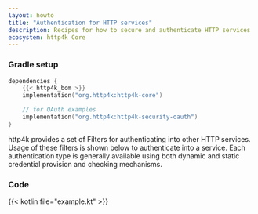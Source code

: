 ```yaml
---
layout: howto
title: "Authentication for HTTP services"
description: Recipes for how to secure and authenticate HTTP services
ecosystem: http4k Core
---
```

### Gradle setup

```kotlin
dependencies {
    {{< http4k_bom >}}
    implementation("org.http4k:http4k-core")

    // for OAuth examples
    implementation("org.http4k:http4k-security-oauth")
}
```

http4k provides a set of Filters for authenticating into other HTTP services. Usage of these filters is shown below to authenticate into a service. Each authentication type is generally available using both dynamic and static credential provision and checking mechanisms.

### Code

{{< kotlin file="example.kt" >}}
